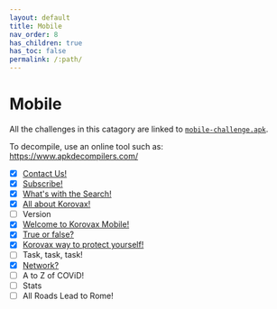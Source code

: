 ```yaml
---
layout: default
title: Mobile
nav_order: 8
has_children: true
has_toc: false
permalink: /:path/
---
```

# Mobile

All the challenges in this catagory are linked to [`mobile-challenge.apk`](mobile-challenge.apk).

To decompile, use an online tool such as: https://www.apkdecompilers.com/

- [x] [Contact Us!](Contact%20Us!)
- [x] [Subscribe!](Subscribe!)
- [x] [What's with the Search!](What's%20with%20the%20Search!)
- [x] [All about Korovax!](All%20about%20Korovax!)
- [ ] Version
- [x] [Welcome to Korovax Mobile!](Welcome%20to%20Korovax%20Mobile!)
- [x] [True or false?](True%20or%20false)
- [x] [Korovax way to protect yourself!](Korovax%20way%20to%20protect%20yourself!)
- [ ] Task, task, task! 
- [x] [Network?](Network)
- [ ] A to Z of COViD!
- [ ] Stats
- [ ] All Roads Lead to Rome!